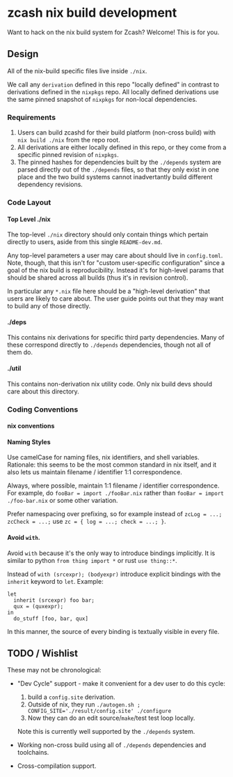 # zcash nix build development

Want to hack on the nix build system for Zcash? Welcome! This is for you.

## Design

All of the nix-build specific files live inside `./nix`.

We call any `derivation` defined in this repo "locally defined" in contrast to derivations defined in the `nixpkgs` repo. All locally defined derivations use the same pinned snapshot of `nixpkgs` for non-local dependencies.

### Requirements

1. Users can build zcashd for their build platform (non-cross build) with `nix build ./nix` from the repo root.
2. All derivations are either locally defined in this repo, or they come from a specific pinned revision of `nixpkgs`.
3. The pinned hashes for dependencies built by the `./depends` system are parsed directly out of the `./depends` files, so that they only exist in one place and the two build systems cannot inadvertantly build different dependency revisions.

### Code Layout

#### Top Level ./nix

The top-level `./nix` directory should only contain things which pertain directly to users, aside from this single `README-dev.md`.

Any top-level parameters a user may care about should live in `config.toml`. Note, though, that this isn't for "custom user-specific configuration" since a goal of the nix build is reproducibility. Instead it's for high-level params that should be shared across all builds (thus it's in revision control).

In particular any `*.nix` file here should be a "high-level derivation" that users are likely to care about. The user guide points out that they may want to build any of those directly.

#### ./deps

This contains nix derivations for specific third party dependencies. Many of these correspond directly to `./depends` dependencies, though not all of them do.

#### ./util

This contains non-derivation nix utility code. Only nix build devs should care about this directory.

### Coding Conventions

#### nix conventions

#### Naming Styles

Use camelCase for naming files, nix identifiers, and shell variables. Rationale: this seems to be the most common standard in nix itself, and it also lets us maintain filename / identifier 1:1 correspondence.

Always, where possible, maintain 1:1 filename / identifier correspondence. For example, do `fooBar = import ./fooBar.nix` rather than `fooBar = import ./foo-bar.nix` or some other variation.

Prefer namespacing over prefixing, so for example instead of `zcLog = ...; zcCheck = ...;` use `zc = { log = ...; check = ...; }`.

#### Avoid `with`.

Avoid `with` because it's the only way to introduce bindings implicitly. It is similar to python `from thing import *` or rust `use thing::*`.

Instead of `with (srcexpr); (bodyexpr)` introduce explicit bindings with the `inherit` keyword to `let`. Example:

```
let
  inherit (srcexpr) foo bar;
  qux = (quxexpr);
in
  do_stuff [foo, bar, qux]
```

In this manner, the source of every binding is textually visible in every file.

## TODO / Wishlist

These may not be chronological:

- "Dev Cycle" support - make it convenient for a dev user to do this cycle:

  1. build a `config.site` derivation.
  2. Outside of nix, they run `./autogen.sh ; CONFIG_SITE='./result/config.site' ./configure`
  3. Now they can do an edit source/`make`/test test loop locally.

  Note this is currently well supported by the `./depends` system.
- Working non-cross build using all of `./depends` dependencies and toolchains.
- Cross-compilation support.
